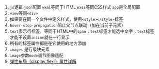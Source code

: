 1. `js`逻辑
`json`配置
`wxml`等同于HTML
`wxss`等同CSS样式
`app`是全局配置
1. `view`等同`<div>`
1. 如果要在同一个文件中定义样式，使用`<style></style>`标签
1. `hover-stop-propagation`阻止父节点联动（加在当前子元素）
1. `text`表示行标签，等同于HTML中的`span`；`text`标签才能选中文字；`text`标签才能不设置`inline`就在一行显示
1. 所有的标签属性都是在它使用的地方添加
1. `images` 是行级块元素
1. `image`参数`mode`调节图像适配
1. [弹性布局（display:flex;）属性详解](https://www.cnblogs.com/hellocd/p/10443237.html)